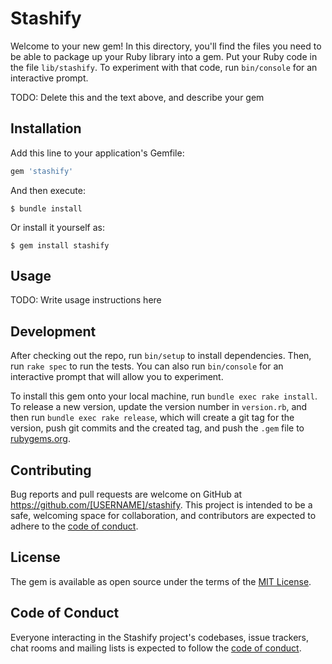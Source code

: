 # Stashify

Welcome to your new gem! In this directory, you'll find the files you need to be able to package up your Ruby library into a gem. Put your Ruby code in the file `lib/stashify`. To experiment with that code, run `bin/console` for an interactive prompt.

TODO: Delete this and the text above, and describe your gem

## Installation

Add this line to your application's Gemfile:

```ruby
gem 'stashify'
```

And then execute:

    $ bundle install

Or install it yourself as:

    $ gem install stashify

## Usage

TODO: Write usage instructions here

## Development

After checking out the repo, run `bin/setup` to install dependencies. Then, run `rake spec` to run the tests. You can also run `bin/console` for an interactive prompt that will allow you to experiment.

To install this gem onto your local machine, run `bundle exec rake install`. To release a new version, update the version number in `version.rb`, and then run `bundle exec rake release`, which will create a git tag for the version, push git commits and the created tag, and push the `.gem` file to [rubygems.org](https://rubygems.org).

## Contributing

Bug reports and pull requests are welcome on GitHub at https://github.com/[USERNAME]/stashify. This project is intended to be a safe, welcoming space for collaboration, and contributors are expected to adhere to the [code of conduct](https://github.com/[USERNAME]/stashify/blob/master/CODE_OF_CONDUCT.md).

## License

The gem is available as open source under the terms of the [MIT License](https://opensource.org/licenses/MIT).

## Code of Conduct

Everyone interacting in the Stashify project's codebases, issue trackers, chat rooms and mailing lists is expected to follow the [code of conduct](https://github.com/[USERNAME]/stashify/blob/master/CODE_OF_CONDUCT.md).
